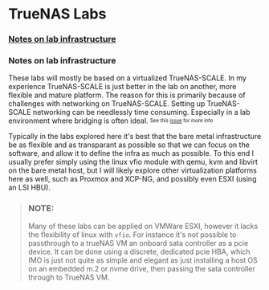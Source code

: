 # TrueNAS Labs

### [Notes on lab infrastructure](#notes-on-lab-infrastructure)

### Notes on lab infrastructure

These labs will mostly be based on a virtualized TrueNAS-SCALE. In my experience TrueNAS-SCALE is just better in the lab on another, 
more flexible and mature platform. 
The reason for this is primarily because of challenges with networking on TrueNAS-SCALE. Setting up TrueNAS-SCALE networking can be needlessly time consuming.
Especially in a lab environment where bridging is often ideal. <sup><sub>See this [issue](https://ixsystems.atlassian.net/browse/NAS-118915) for more info</sub></sup>

Typically in the labs explored here it's best that the bare metal infrastructure be as flexible and as transparant as possible so that we can focus on the software, 
and allow it to define the infra as much as possible. To this end I usually prefer simply using the linux vfio module with qemu, kvm and libvirt on the bare metal host, 
but I will likely explore other virtualization platforms here as well, such as Proxmox and XCP-NG, and possibly even ESXI (using an LSI HBU).

> ### NOTE:
> Many of these labs can be applied on VMWare ESXI, however it lacks the flexibility of linux with `vfio`. 
> For instance it's not possible to passthrough to a trueNAS VM an onboard sata controller as a pcie device.
> It can be done using a discrete, dedicated pcie HBA, which IMO is just not quite as simple and elegant as just installing
> a host OS on an embedded m.2 or nvme drive, then passing the sata controller through to TrueNAS VM.

